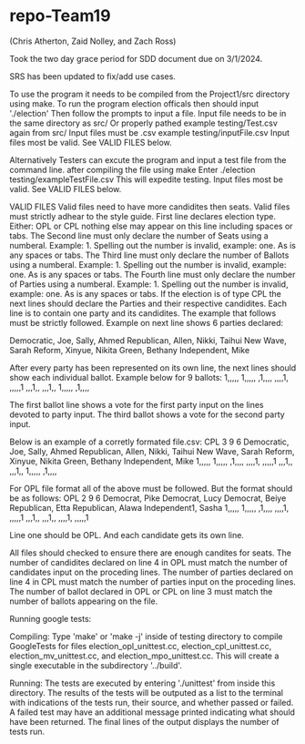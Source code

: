 # repo-Team19
(Chris Atherton, Zaid Nolley, and Zach Ross)

Took the two day grace period for SDD document due on 3/1/2024.

SRS has been updated to fix/add use cases.

To use the program it needs to be compiled from the Project1/src directory using make. 
To run the program election officals then should input './election'
Then follow the prompts to input a file.
Input file needs to be in the same directory as src/
Or properly pathed example testing/Test.csv again from src/
Input files must be .csv example testing/inputFile.csv
Input files most be valid. See VALID FILES below.

Alternatively Testers can excute the program and input a test file from the command line.
after compiling the file using make 
Enter ./election testing/exampleTestFile.csv
This will expedite testing.
Input files most be valid. See VALID FILES below.

VALID FILES
Valid files need to have more candidites then seats.
Valid files must strictly adhear to the style guide.
First line declares election type. Either: OPL or CPL nothing else may appear on this line including spaces or tabs.
The Second line must only declare the number of Seats using a numberal. 
Example: 1. Spelling out the number is invalid, example: one. As is any spaces or tabs.
The Third line must only declare the number of Ballots using a numberal. 
Example: 1. Spelling out the number is invalid, example: one. As is any spaces or tabs.
The Fourth line must only declare the number of Parties using a numberal. 
Example: 1. Spelling out the number is invalid, example: one. As is any spaces or tabs.
If the election is of type CPL the next lines should declare the Parties and their respective candidites.
Each line is to contain one party and its candidites. 
The example that follows must be strictly followed.
Example on next line shows 6 parties declared:

Democratic, Joe, Sally, Ahmed
Republican, Allen, Nikki, Taihui
New Wave, Sarah
Reform, Xinyue, Nikita
Green, Bethany
Independent, Mike

After every party has been represented on its own line,
the next lines should show each individual ballot.
Example below for 9 ballots:
1,,,,,
1,,,,,
,1,,,,
,,,,1,
,,,,,1
,,,1,,
,,,1,,
1,,,,,
,1,,,,

The first ballot line shows a vote for the first party input
on the lines devoted to party input.
The third ballot shows a vote for the second party input.

Below is an example of a corretly formated file.csv:
CPL
3
9
6
Democratic, Joe, Sally, Ahmed
Republican, Allen, Nikki, Taihui
New Wave, Sarah
Reform, Xinyue, Nikita
Green, Bethany
Independent, Mike
1,,,,,
1,,,,,
,1,,,,
,,,,1,
,,,,,1
,,,1,,
,,,1,,
1,,,,,
,1,,,,

For OPL file format all of the above must be followed.
But the format should be as follows:
OPL
2
9
6
Democrat, Pike
Democrat, Lucy
Democrat, Beiye
Republican, Etta
Republican, Alawa
Independent1, Sasha
1,,,,,
1,,,,,
,1,,,,
,,,,1,
,,,,,1
,,,1,,
,,,1,,
,,,,1,
,,,,,1

Line one should be OPL.
And each candidate gets its own line.

All files should checked to ensure there are enough candites for seats.
The number of candidites declared on line 4 in OPL must match the number of candidates input on the proceding lines.
The number of parties declared on line 4 in CPL must match the number of parties input on the proceding lines.
The number of ballot declared in OPL or CPL on line 3 must match the number of ballots appearing on the file.


Running google tests:

Compiling: Type 'make' or 'make -j' inside of testing directory to compile GoogleTests for files election_opl_unittest.cc,
election_cpl_unittest.cc, election_mv_unittest.cc, and election_mpo_unittest.cc. This will create a single executable in 
the subdirectory '../build'.

Running: The tests are executed by entering './unittest' from inside this directory. The results of the
tests will be outputed as a list to the terminal with indications of the tests run, their source, and whether passed or failed.
A failed test may have an additional message printed indicating what should have been returned. The final lines of the output 
displays the number of tests run.

